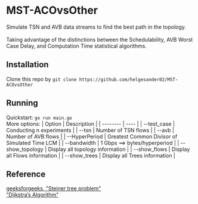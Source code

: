 # MST-ACOvsOther
Simulate TSN and AVB data streams to find the best path in the topology. <br />
<br />
Taking advantage of the distinctions between the Schedulability, AVB Worst Case Delay, and Computation Time statistical algorithms. <br />

## Installation
Clone this repo by `git clone https://github.com/helgesander02/MST-ACOvsOther`<br />

## Running
Quickstart: `go run main.go`<br />
More options:
| Option | Description |
| -------- | ---- | 
| --test_case | Conducting n experiments |
| --tsn | Number of TSN flows |
| --avb | Number of AVB flows |
| --HyperPeriod | Greatest Common Divisor of Simulated Time LCM |
| --bandwidth | 1 Gbps ==> bytes/hyperperiod  |
| --show_topology | Display all topology information |
| --show_flows | Display all Flows information |
| --show_trees | Display all Trees information |


## Reference
[geeksforgeeks, "Steiner tree problem"](https://www.geeksforgeeks.org/steiner-tree/)<br />
["Dijkstra’s Algorithm"](https://medium.com/%E6%8A%80%E8%A1%93%E7%AD%86%E8%A8%98/%E5%9F%BA%E7%A4%8E%E6%BC%94%E7%AE%97%E6%B3%95%E7%B3%BB%E5%88%97-graph-%E8%B3%87%E6%96%99%E7%B5%90%E6%A7%8B%E8%88%87dijkstras-algorithm-6134f62c1fc2)<br />



